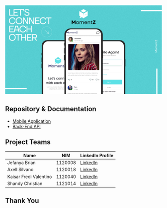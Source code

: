 
<h1 align="center"MomentZ</h1>

![MomentZ Banner!](/profile/assets/images/momentz.png "MomentZ Banner")


## Repository & Documentation

- [Mobile Application](https://github.com/MomentZ-RPLL/momentz-mobile)
- [Back-End API](https://github.com/MomentZ-RPLL/momentz-backend)

## Project Teams

| Name                      |     NIM     | LinkedIn Profile                                                   |
| ------------------------- | ----------- | ------------------------------------------------------------------ |
| Jefanya Brian             |   1120008   | [LinkedIn](https://www.linkedin.com/in/jefanya-brian-89443120b/)   |
| Axell Silvano             |   1120018   | [LinkedIn](https://www.linkedin.com/in/axell-silvano/)             |
| Kaisar Fredi Valentino    |   1120040   | [LinkedIn](https://www.linkedin.com/in/kaisar-fredi-valentino/)    |
| Shandy Christian          |   1121014   | [LinkedIn](https://www.linkedin.com/in/shnchrst/)                  |
## Thank You
